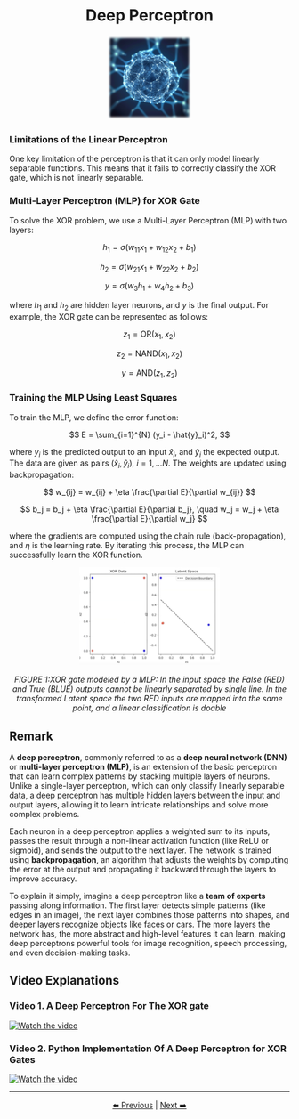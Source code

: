 <!-- Written by Alex Jenkins and Dr. Francesco Fedele for CEE4803/LMC4813 - (c) Georgia Tech, Spring 2025 -->

<div align="center">

# Deep Perceptron

<img src="./Figures/DNN.png" alt="Deep Perceptron" width="30%">

</div>

### Limitations of the Linear Perceptron
One key limitation of the perceptron is that it can only model linearly separable functions. This means that it fails to correctly classify the XOR gate, which is not linearly separable.

### Multi-Layer Perceptron (MLP) for XOR Gate
To solve the XOR problem, we use a Multi-Layer Perceptron (MLP) with two layers:

$$ h_1 = \sigma(w_{11} x_1 + w_{12} x_2 + b_1) $$

$$ h_2 = \sigma(w_{21} x_1 + w_{22} x_2 + b_2) $$

$$ y = \sigma(w_3 h_1 + w_4 h_2 + b_3) $$

where $h_1$ and $h_2$ are hidden layer neurons, and $y$ is the final output. For example, the XOR gate can be represented as follows:

$$z_1 = \text{OR}(x_1, x_2)$$

$$z_2 = \text{NAND}(x_1, x_2)$$

$$y = \text{AND}(z_1, z_2)$$
 
### Training the MLP Using Least Squares
To train the MLP, we define the error function:

$$ E = \sum_{i=1}^{N} (y_i - \hat{y}_i)^2, $$

where $y_i$ is the predicted output to an input $\hat{x}_i$, and $\hat{y}_i$ the expected output. The data are given as pairs $(\hat{x}_i,\hat{y}_i)$, $i=1,\dots N$. The weights are updated using backpropagation:

$$ w_{ij} = w_{ij} + \eta \frac{\partial E}{\partial w_{ij}} $$

$$ b_j = b_j + \eta \frac{\partial E}{\partial b_j}, \quad w_j = w_j + \eta \frac{\partial E}{\partial w_j} $$

where the gradients are computed using the chain rule (back-propagation), and $\eta$ is the learning rate. By iterating this process, the MLP can successfully learn the XOR function.

<div align="center">

<img src="./Figures/XOR.png" alt="Long-range interacting particles on a sphere" width="50%">

*FIGURE 1:XOR gate modeled by a MLP: In the input space the False (RED) and True (BLUE) outputs cannot be linearly separated by single line. In the transformed Latent space the two RED inputs are mapped into the same point, and a linear classification is doable*  

</div>

## Remark
A **deep perceptron**, commonly referred to as a **deep neural network (DNN)** or **multi-layer perceptron (MLP)**, is an extension of the basic perceptron that can learn complex patterns by stacking multiple layers of neurons. Unlike a single-layer perceptron, which can only classify linearly separable data, a deep perceptron has multiple hidden layers between the input and output layers, allowing it to learn intricate relationships and solve more complex problems.

Each neuron in a deep perceptron applies a weighted sum to its inputs, passes the result through a non-linear activation function (like ReLU or sigmoid), and sends the output to the next layer. The network is trained using **backpropagation**, an algorithm that adjusts the weights by computing the error at the output and propagating it backward through the layers to improve accuracy.

To explain it simply, imagine a deep perceptron like a **team of experts** passing along information. The first layer detects simple patterns (like edges in an image), the next layer combines those patterns into shapes, and deeper layers recognize objects like faces or cars. The more layers the network has, the more abstract and high-level features it can learn, making deep perceptrons powerful tools for image recognition, speech processing, and even decision-making tasks.

## Video Explanations

### Video 1. A Deep Perceptron For The XOR gate
[![Watch the video](https://img.youtube.com/vi/sW-G388ra8k/0.jpg)](https://youtu.be/sW-G388ra8k)

### Video 2. Python Implementation Of A Deep Perceptron for XOR Gates
[![Watch the video](https://img.youtube.com/vi/oeVPtmNA8Z4/0.jpg)](https://youtu.be/oeVPtmNA8Z4)

---


<div align="center">

[⬅️ Previous](linearperceptron.md) | [Next ➡️](hopfieldnetwork.md)

</div>